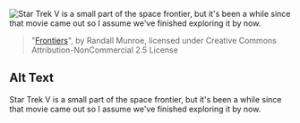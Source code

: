 ![Star Trek V is a small part of the space frontier, but it's been a while since that movie came out so I assume we've finished exploring it by now.](https://imgs.xkcd.com/comics/frontiers.png)
> "[Frontiers](https://xkcd.com/2041/)", by Randall Munroe, licensed under Creative Commons Attribution-NonCommercial 2.5 License

## Alt Text
Star Trek V is a small part of the space frontier, but it's been a while since that movie came out so I assume we've finished exploring it by now.
